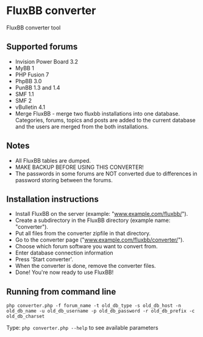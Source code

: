FluxBB converter
=====================

FluxBB converter tool

Supported forums
----------------
 - Invision Power Board 3.2
 - MyBB 1
 - PHP Fusion 7
 - PhpBB 3.0
 - PunBB 1.3 and 1.4
 - SMF 1.1
 - SMF 2
 - vBulletin 4.1
 - Merge FluxBB - merge two fluxbb installations into one database. Categories, forums, topics and posts are added to the current database and the users are merged from the both installations.

Notes
-------------------
- All FluxBB tables are dumped.
- MAKE BACKUP BEFORE USING THIS CONVERTER!
- The passwords in some forums are NOT converted due to differences in password storing between the forums.

Installation instructions
-------------------
 - Install FluxBB on the server (example: "www.example.com/fluxbb/").
 - Create a subdirectory in the FluxBB directory (example name: "converter").
 - Put all files from the converter zipfile in that directory.
 - Go to the converter page ("www.example.com/fluxbb/converter/").
 - Choose which forum software you want to convert from.
 - Enter database connection information
 - Press 'Start converter'.
 - When the converter is done, remove the converter files.
 - Done! You're now ready to use FluxBB!

 Running from command line
-------------------

	php converter.php -f forum_name -t old_db_type -s old_db_host -n old_db_name -u old_db_username -p old_db_password -r old_db_prefix -c old_db_charset

Type: ``php converter.php --help`` to see available parameters
